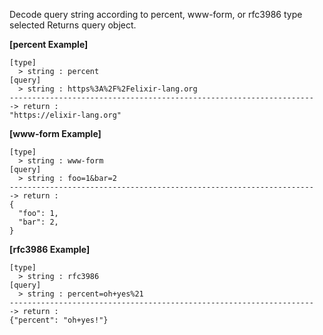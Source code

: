 Decode query string according to percent, www-form, or rfc3986 type selected
Returns query object.
<br/>

**[percent Example]**
```
[type]
  > string : percent
[query]
  > string : https%3A%2F%2Felixir-lang.org
--------------------------------------------------------------------
-> return :
"https://elixir-lang.org"
```
**[www-form Example]**
```
[type]
  > string : www-form
[query]
  > string : foo=1&bar=2
--------------------------------------------------------------------
-> return :
{
  "foo": 1,
  "bar": 2,
}
```
**[rfc3986 Example]**
```
[type]
  > string : rfc3986
[query]
  > string : percent=oh+yes%21
--------------------------------------------------------------------
-> return :
{"percent": "oh+yes!"}
```
